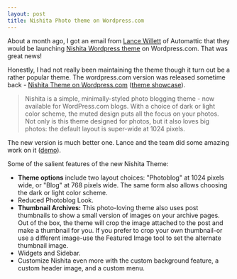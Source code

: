 ```yaml
---
layout: post
title: Nishita Photo theme on Wordpress.com
---
```


About a month ago, I got an email from <a href="http://simpledream.net/">Lance Willett</a> of Automattic that they would be launching <a href="/2006/nishita-photo-blog-theme/">Nishita Wordpress theme</a> on Wordpress.com. That was great news!

Honestly, I had not really been maintaining the theme though it turn out be a rather popular theme. The wordpress.com version was released sometime back - <a href="http://en.blog.wordpress.com/2011/09/14/new-theme-nishita/">Nishita Theme on Wordpress.com</a> (<a href="http://theme.wordpress.com/themes/nishita/">theme showcase</a>).

> Nishita is a simple, minimally-styled photo blogging theme - now available for WordPress.com blogs. With a choice of dark or light color scheme, the muted design puts all the focus on your photos. Not only is this theme designed for photos, but it also loves big photos: the default layout is super-wide at 1024 pixels.

The new version is much better one. Lance and the team did some amazing work on it (<a href="http://nishitademo.wordpress.com/">demo</a>).

Some of the salient features of the new Nishita Theme:

- <strong>Theme options</strong> include two layout choices: "Photoblog" at 1024 pixels wide, or "Blog" at 768 pixels wide. The same form also allows choosing the dark or light color scheme.
- Reduced Photoblog Look.
- <strong>Thumbnail Archives:</strong> This photo-loving theme also uses post thumbnails to show a small version of images on your archive pages. Out of the box, the theme will crop the image attached to the post and make a thumbnail for you. If you prefer to crop your own thumbnail-or use a different image-use the Featured Image tool to set the alternate thumbnail image.
- Widgets and Sidebar.
- Customize Nishita even more with the custom background feature, a custom header image, and a custom menu.

